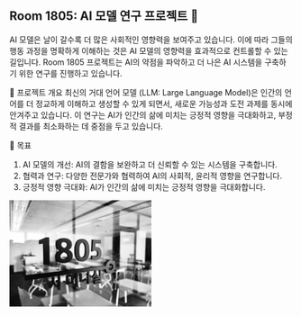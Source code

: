 ## Room 1805: AI 모델 연구 프로젝트 💫

AI 모델은 날이 갈수록 더 많은 사회적인 영향력을 보여주고 있습니다. 이에 따라 그들의 행동 과정을 명확하게 이해하는 것은 AI 모델의 영향력을 효과적으로 컨트롤할 수 있는 길입니다. 
Room 1805 프로젝트는 AI의 약점을 파악하고 더 나은 AI 시스템을 구축하기 위한 연구를 진행하고 있습니다.

🧠 프로젝트 개요
최신의 거대 언어 모델 (LLM: Large Language Model)은 인간의 언어를 더 정교하게 이해하고 생성할 수 있게 되면서, 새로운 가능성과 도전 과제를 동시에 안겨주고 있습니다. 이 연구는 AI가 인간의 삶에 미치는 긍정적 영향을 극대화하고, 부정적 결과를 최소화하는 데 중점을 두고 있습니다.

🚀 목표
1. AI 모델의 개선: AI의 결함을 보완하고 더 신뢰할 수 있는 시스템을 구축합니다.
2. 협력과 연구: 다양한 전문가와 협력하여 AI의 사회적, 윤리적 영향을 연구합니다.
3. 긍정적 영향 극대화: AI가 인간의 삶에 미치는 긍정적 영향을 극대화합니다.


<img src="https://github.com/room1805/.github/blob/main/profile/room1802_v2.jpg" width=50%>





<!--

**Here are some ideas to get you started:**

🙋‍♀️ A short introduction - what is your organization all about?
🌈 Contribution guidelines - how can the community get involved?
👩‍💻 Useful resources - where can the community find your docs? Is there anything else the community should know?
🍿 Fun facts - what does your team eat for breakfast?
🧙 Remember, you can do mighty things with the power of [Markdown](https://docs.github.com/github/writing-on-github/getting-started-with-writing-and-formatting-on-github/basic-writing-and-formatting-syntax)
-->
